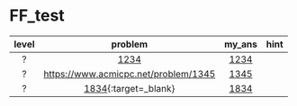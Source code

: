# FF_test
| level | problem | my_ans | hint |
| :--: | :--: | :--: | :--: |
| ? | [1234](https://www.acmicpc.net/problem/1234) | [1234](./1234/1234.cpp) |  |
| ? | <https://www.acmicpc.net/problem/1345> | [1345](./1345/1345.cpp) |  |
| ? | [1834](https://www.acmicpc.net/problem/1834){:target=_blank} | [1834](./1834/1834.cpp) |  |
